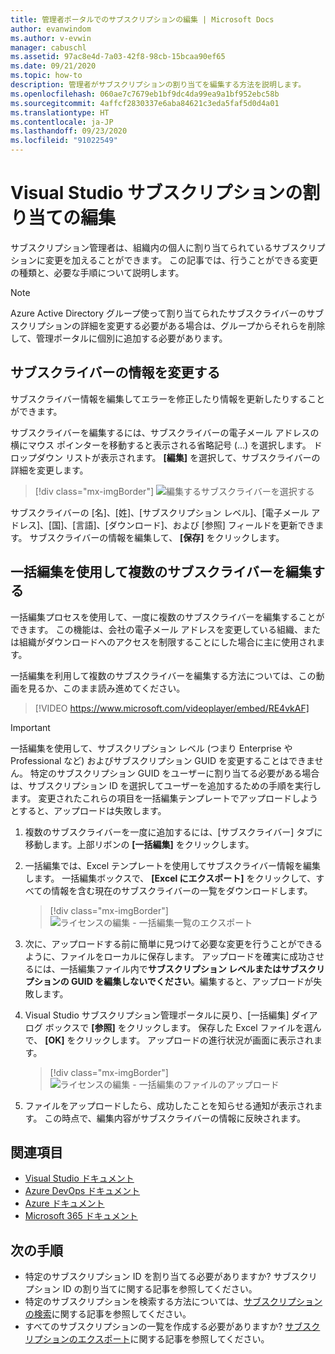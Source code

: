 ```yaml
---
title: 管理者ポータルでのサブスクリプションの編集 | Microsoft Docs
author: evanwindom
ms.author: v-evwin
manager: cabuschl
ms.assetid: 97ac8e4d-7a03-42f8-98cb-15bcaa90ef65
ms.date: 09/21/2020
ms.topic: how-to
description: 管理者がサブスクリプションの割り当てを編集する方法を説明します。
ms.openlocfilehash: 060ae7c7679eb1bf9dc4da99ea9a1bf952ebc58b
ms.sourcegitcommit: 4affcf2830337e6aba84621c3eda5faf5d0d4a01
ms.translationtype: HT
ms.contentlocale: ja-JP
ms.lasthandoff: 09/23/2020
ms.locfileid: "91022549"
---
```

# <a name="edit-visual-studio-subscription-assignments"></a>Visual Studio サブスクリプションの割り当ての編集
サブスクリプション管理者は、組織内の個人に割り当てられているサブスクリプションに変更を加えることができます。  この記事では、行うことができる変更の種類と、必要な手順について説明します。

   > [!NOTE]
   > Azure Active Directory グループ使って割り当てられたサブスクライバーのサブスクリプションの詳細を変更する必要がある場合は、グループからそれらを削除して、管理ポータルに個別に追加する必要があります。  

## <a name="change-subscriber-information"></a>サブスクライバーの情報を変更する
サブスクライバー情報を編集してエラーを修正したり情報を更新したりすることができます。

サブスクライバーを編集するには、サブスクライバーの電子メール アドレスの横にマウス ポインターを移動すると表示される省略記号 (...) を選択します。 ドロップダウン リストが表示されます。  **[編集]** を選択して、サブスクライバーの詳細を変更します。 
> [!div class="mx-imgBorder"]
> ![編集するサブスクライバーを選択する](_img/edit-license/select-subscriber.png "省略記号をクリックし、[編集] を選択します。")

サブスクライバーの [名]、[姓]、[サブスクリプション レベル]、[電子メール アドレス]、[国]、[言語]、[ダウンロード]、および [参照] フィールドを更新できます。 サブスクライバーの情報を編集して、 **[保存]** をクリックします。

## <a name="edit-multiple-subscribers-using-bulk-edit"></a>一括編集を使用して複数のサブスクライバーを編集する


一括編集プロセスを使用して、一度に複数のサブスクライバーを編集することができます。 この機能は、会社の電子メール アドレスを変更している組織、または組織がダウンロードへのアクセスを制限することにした場合に主に使用されます。

一括編集を利用して複数のサブスクライバーを編集する方法については、この動画を見るか、このまま読み進めてください。 
<br>

> [!VIDEO https://www.microsoft.com/videoplayer/embed/RE4vkAF]

   > [!IMPORTANT]
   > 一括編集を使用して、サブスクリプション レベル (つまり Enterprise や Professional など) およびサブスクリプション GUID を変更することはできません。  特定のサブスクリプション GUID をユーザーに割り当てる必要がある場合は、サブスクリプション ID を選択してユーザーを追加するための手順を実行します。 変更されたこれらの項目を一括編集テンプレートでアップロードしようとすると、アップロードは失敗します。

1. 複数のサブスクライバーを一度に追加するには、[サブスクライバー] タブに移動します。上部リボンの **[一括編集]** をクリックします。

2. 一括編集では、Excel テンプレートを使用してサブスクライバー情報を編集します。 一括編集ボックスで、 **[Excel にエクスポート]** をクリックして、すべての情報を含む現在のサブスクライバーの一覧をダウンロードします。
   > [!div class="mx-imgBorder"]
   > ![ライセンスの編集 - 一括編集一覧のエクスポート](_img/edit-license/edit-license-bulk-edit-export.png "現在のサブスクリプションの一覧を作成するには、[Excel にエクスポート] をクリックします。")

3. 次に、アップロードする前に簡単に見つけて必要な変更を行うことができるように、ファイルをローカルに保存します。 アップロードを確実に成功させるには、一括編集ファイル内で**サブスクリプション レベルまたはサブスクリプションの GUID を編集しないでください**。編集すると、アップロードが失敗します。

4. Visual Studio サブスクリプション管理ポータルに戻り、[一括編集] ダイアログ ボックスで **[参照]** をクリックします。 保存した Excel ファイルを選んで、 **[OK]** をクリックします。 アップロードの進行状況が画面に表示されます。
   > [!div class="mx-imgBorder"]
   > ![ライセンスの編集 - 一括編集のファイルのアップロード](_img/edit-license/edit-license-bulk-file-upload1.png "完成した Excel ファイルの場所を参照して選択し、[OK] をクリックします。")

5. ファイルをアップロードしたら、成功したことを知らせる通知が表示されます。 この時点で、編集内容がサブスクライバーの情報に反映されます。

## <a name="see-also"></a>関連項目
- [Visual Studio ドキュメント](/visualstudio/)
- [Azure DevOps ドキュメント](/azure/devops/)
- [Azure ドキュメント](/azure/)
- [Microsoft 365 ドキュメント](/microsoft-365/)

## <a name="next-steps"></a>次の手順
- 特定のサブスクリプション ID を割り当てる必要がありますか? サブスクリプション ID の割り当てに関する記事を参照してください。 
- 特定のサブスクリプションを検索する方法については、[サブスクリプションの検索](search-license.md)に関する記事を参照してください。
- すべてのサブスクリプションの一覧を作成する必要がありますか?  [サブスクリプションのエクスポート](exporting-subscriptions.md)に関する記事を参照してください。